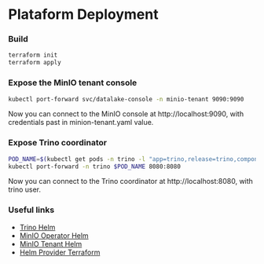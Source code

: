 # Plataform Deployment

### Build
~~~sh
terraform init
terraform apply
~~~

### Expose the MinIO tenant console
~~~sh
kubectl port-forward svc/datalake-console -n minio-tenant 9090:9090
~~~
Now you can connect to the MinIO console at http://localhost:9090, with credentials past in minion-tenant.yaml value.

### Expose Trino coordinator
~~~sh
POD_NAME=$(kubectl get pods -n trino -l "app=trino,release=trino,component=coordinator" -o name)
kubectl port-forward -n trino $POD_NAME 8080:8080
~~~
Now you can connect to the Trino coordinator at http://localhost:8080, with trino user.

### Useful links
- [Trino Helm](https://trino.io/docs/current/installation/kubernetes.html#creating-your-own-yaml)
- [MinIO Operator Helm](https://min.io/docs/minio/kubernetes/upstream/operations/install-deploy-manage/deploy-operator-helm.html)
- [MinIO Tenant Helm](https://min.io/docs/minio/kubernetes/openshift/operations/install-deploy-manage/deploy-minio-tenant-helm.html)
- [Helm Provider Terraform](https://registry.terraform.io/providers/hashicorp/helm/latest/docs)